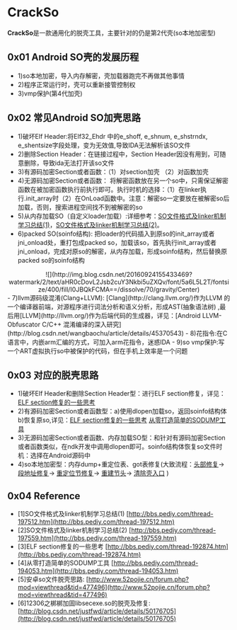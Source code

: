 # CrackSo
**CrackSo**是一款通用化的脱壳工具，主要针对的仍是第2代壳(so本地加密型)
## 0x01 Android SO壳的发展历程 ##
- 1)so本地加密，导入内存解密，壳加载器跑完不再做其他事情
- 2)程序正常运行时，壳可以重新接管控制权
- 3)vmp保护(第4代加壳)

## 0x02 常见Android SO加壳思路 ##
- 1)破坏Elf Header:将Elf32_Ehdr 中的e_shoff, e_shnum, e_shstrndx, e_shentsize字段处理，变为无效值,导致IDA无法解析该SO文件
- 2)删除Section Header：在链接过程中，Section Header因没有用到，可随意删除，导致ida无法打开该so文件
- 3)有源码加密Section或者函数：（1）对section加壳 （2）对函数加壳
- 4)无源码加密Section或者函数： 将解密函数放在另一个so中，只需保证解密函数在被加密函数执行前执行即可。执行时机的选择：（1）在linker执行.init_array时（2）在OnLoad函数中。注意：解密so一定要放在被解密so后加载，否则，搜索进程空间找不到被解密的so
- 5)从内存加载SO（自定义loader加载）:详细参考：[SO文件格式及linker机制学习总结(1)](http://bbs.pediy.com/thread-197512.htm)，[SO文件格式及linker机制学习总结(2)](http://bbs.pediy.com/thread-197559.htm)。
- 6)packed SO(soinfo结构): 把loader的代码插入到原so的init_array或者jni_onload处，重打包成packed so，加载该so，首先执行init_array或者jni_onload，完成对原so的解密，从内存加载，形成soinfo结构，然后替换原packed so的soinfo结构

<div align=center>![](http://img.blog.csdn.net/20160924155433469?watermark/2/text/aHR0cDovL2Jsb2cuY3Nkbi5uZXQv/font/5a6L5L2T/fontsize/400/fill/I0JBQkFCMA==/dissolve/70/gravity/Center)</div>
- 7)llvm源码级混淆(Clang+LLVM):  [Clang](http://clang.llvm.org/)作为LLVM 的一个编译器前端，对源程序进行词法分析和语义分析，形成AST(抽象语法树) ,最后用[LLVM](http://llvm.org/)作为后端代码的生成器，详见：[Android LLVM-Obfuscator C/C++ 混淆编译的深入研究](http://blog.csdn.net/wangbaochu/article/details/45370543)
- 8)花指令:在C语言中，内嵌arm汇编的方式，可加入arm花指令，迷惑IDA
- 9)so vmp保护:写一个ART虚拟执行so中被保护的代码，但在手机上效率是一个问题

## 0x03 对应的脱壳思路 ##
- 1)破坏Elf Header和删除Section Header型：进行ELF section修复，详见：[ELF section修复的一些思考](http://bbs.pediy.com/thread-192874.htm)
- 2)有源码加密Section或者函数型：a)使用dlopen加载so，返回soinfo结构体 b)恢复原so,详见：[ELF section修复的一些思考](http://bbs.pediy.com/thread-192874.htm)  [从零打造简单的SODUMP工具](http://bbs.pediy.com/thread-194053.htm) 
- 3)无源码加密Section或者函数、内存加载SO型：和针对有源码加密Section或者函数类似，在ndk开发中调用dlopen即可。soinfo结构体恢复so文件时机：选择在Android源码中
- 4)so本地加密型：内存dump+重定位表、got表修复(大致流程：[头部修复]()→ [段地址修复]()→ [重定位节修复]()→ [重建节头]()→ [清除壳入口]() )

## 0x04 Reference ##
- [1]SO文件格式及linker机制学习总结(1) [http://bbs.pediy.com/thread-197512.htm](http://bbs.pediy.com/thread-197512.htm)
- [2]SO文件格式及linker机制学习总结(2) [http://bbs.pediy.com/thread-197559.htm](http://bbs.pediy.com/thread-197559.htm)
- [3]ELF section修复的一些思考 [http://bbs.pediy.com/thread-192874.htm](http://bbs.pediy.com/thread-192874.htm)
- [4]从零打造简单的SODUMP工具 [http://bbs.pediy.com/thread-194053.htm](http://bbs.pediy.com/thread-194053.htm)
- [5]安卓so文件脱壳思路: [http://www.52pojie.cn/forum.php?mod=viewthread&tid=477496](http://www.52pojie.cn/forum.php?mod=viewthread&tid=477496)
- [6]12306之梆梆加固libsecexe.so的脱壳及修复: [http://blog.csdn.net/justfwd/article/details/50176705](http://blog.csdn.net/justfwd/article/details/50176705)
